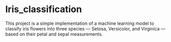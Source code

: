 # Iris_classification
This project is a simple implementation of a machine learning model to classify iris flowers into three species — Setosa, Versicolor, and Virginica — based on their petal and sepal measurements.
